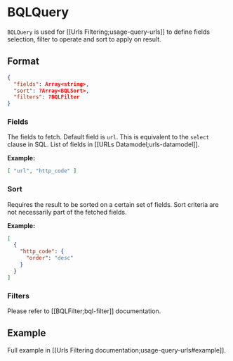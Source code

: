 # BQLQuery

`BQLQuery` is used for [[Urls Filtering;usage-query-urls]] to define fields selection, filter to operate and sort to apply on result.

## Format
```JSON
{
  "fields": Array<string>,
  "sort": ?Array<BQLSort>,
  "filters": ?BQLFilter
}
```

### Fields

The fields to fetch. Default field is `url`. This is equivalent to the `select` clause in SQL. List of fields in [[URLs Datamodel;urls-datamodel]].

**Example:**
```JSON
[ "url", "http_code" ]
```

### Sort

Requires the result to be sorted on a certain set of fields. Sort criteria are not necessarily part of the fetched fields.

**Example:**
```JSON
[
  {
    "http_code": {
      "order": "desc"
    }
  }
]
```

### Filters

Please refer to [[BQLFilter;bql-filter]] documentation.


## Example
Full example in [[Urls Filtering documentation;usage-query-urls#example]].
